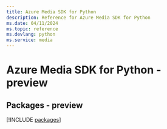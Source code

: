 ```yaml
---
title: Azure Media SDK for Python
description: Reference for Azure Media SDK for Python
ms.date: 04/11/2024
ms.topic: reference
ms.devlang: python
ms.service: media
---
```

# Azure Media SDK for Python - preview
## Packages - preview
[!INCLUDE [packages](media-index.md)]